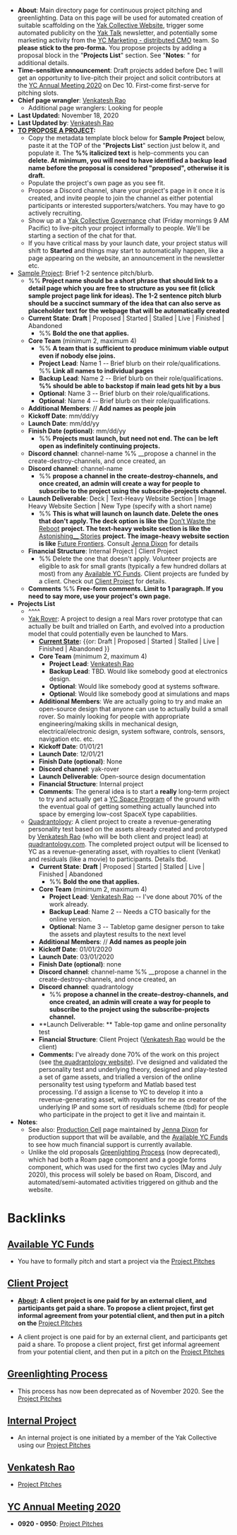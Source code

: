 - **About**: Main directory page for continuous project pitching and greenlighting. Data on this page will be used for automated creation of suitable scaffolding on the [Yak Collective Website](<Yak Collective Website.md>), trigger some automated publicity on the [Yak Talk](<Yak Talk.md>) newsletter, and potentially some marketing activity from the [YC Marketing - distributed CMO](<YC Marketing - distributed CMO.md>) team. So **please stick to the pro-forma.** You propose projects by adding a proposal block in the "**Projects List**" section. See "**Notes**: " for additional details.
- **Time-sensitive announcement**: Draft projects added before Dec 1 will get an opportunity to live-pitch their project and solicit contributors at the [YC Annual Meeting 2020](<YC Annual Meeting 2020.md>) on Dec 10. First-come first-serve for pitching slots.
- **Chief page wrangler**: [Venkatesh Rao](<Venkatesh Rao.md>)
    - Additional page wranglers: Looking for people
- **Last Updated:** November 18, 2020
- **Last Updated by**: [Venkatesh Rao](<Venkatesh Rao.md>)
- **[TO PROPOSE A PROJECT](<TO PROPOSE A PROJECT.md>):**
    - Copy the metadata template block below for **Sample Project** below, paste it at the TOP of the "**Projects List**" section just below it, and populate it.  The __%% italicized text__ is help-comments you can **delete. At minimum, you will need to have identified a backup lead name before the proposal is considered "proposed", otherwise it is draft.**
    - Populate the project's own page as you see fit.
    - Propose a Discord channel, share your project's page in it once it is created, and invite people to join the channel as either potential participants or interested supporters/watchers. You may have to go actively recruiting.
    - Show up at a [Yak Collective Governance](<Yak Collective Governance.md>) chat (Friday mornings 9 AM Pacific) to live-pitch your project informally to people. We'll be starting a section of the chat for that. 
    - If you have critical mass by your launch date, your project status will shift to **Started** and things may start to automatically happen, like a page appearing on the website, an announcement in the newsletter etc.
- [Sample Project](<Sample Project.md>): Brief 1-2 sentence pitch/blurb.
    -  %% __Project name should be a short phrase that should link to a detail page which you are free to structure as you see fit (click sample project page link for ideas). The 1-2 sentence pitch blurb should be a succinct summary of the idea that can also serve as placeholder text for the webpage that will be automatically created__
    - **Current State**: **Draft** | Proposed | Started | Stalled | Live | Finished | Abandoned 
        - %% __Bold the one that applies.__
    - **Core Team** (minimum 2, maximum 4) 
        - %% __A team that is sufficient to produce minimum viable output even if nobody else joins.__
        - **Project Lead**: Name 1 -- Brief blurb on their role/qualifications. %% __Link all names to individual pages__
        - **Backup Lead**: Name 2 -- Brief blurb on their role/qualifications.  __%% should be able to backstop if main lead gets hit by a bus__
        - **Optional**: Name 3 -- Brief blurb on their role/qualifications.
        - **Optional**: Name 4 -- Brief blurb on their role/qualifications.
    - **Additional Members**: // __Add names as people join__
    - **Kickoff Date**: mm/dd/yy
    - **Launch Date**: mm/dd/yy
    - **Finish Date (optional)**: mm/dd/yy
        - %% __Projects must launch, but need not end. The can be left open as indefinitely continuing projects.__
    - **Discord channel**: channel-name %% __propose a channel in the create-destroy-channels, and once created, an
    - **Discord channel**: channel-name 
        - %% __propose a channel in the create-destroy-channels, and once created, an admin will create a way for people to subscribe to the project using the subscribe-projects channel.__
    - **Launch Deliverable**: Deck | Text-Heavy Website Section | Image Heavy Website Section | New Type (specify with a short name)
        - %% __This is what will launch on launch date. Delete the ones that don't apply. The deck option is like the__ [Don’t Waste the Reboot](<Don’t Waste the Reboot.md>) __project. The text-heavy website section is like the__ [Astonishing__ Stories](<Astonishing__ Stories.md>) __project. The image-heavy website section is like__ [Future Frontiers](<Future Frontiers.md>). Consult [Jenna Dixon](<Jenna Dixon.md>) for details
    - **Financial Structure**: Internal Project | Client Project
        - %% Delete the one that doesn't apply. Volunteer projects are eligible to ask for small grants (typically a few hundred dollars at most) from any [Available YC Funds](<Available YC Funds.md>). Client projects are funded by a client. Check out [Client Project](<Client Project.md>) for details.
    - **Comments** %% __Free-form comments. Limit to 1 paragraph. If you need to say more, use your project's own page.__
- **Projects List**
    - ^^<insert new proposal blocks here>^^
    - [Yak Rover](<Yak Rover.md>): A project to design a real Mars rover prototype that can actually be built and trialled on Earth, and evolved into a production model that could potentially even be launched to Mars.
        - **[Current State](<Current State.md>):** {{or: Draft | Proposed | Started | Stalled | Live | Finished | Abandoned }}
        - **Core Team** (minimum 2, maximum 4) 
            - **Project Lead**: [Venkatesh Rao](<Venkatesh Rao.md>)
            - **Backup Lead**: TBD. Would like somebody good at electronics design.
            - **Optional**: Would like somebody good at systems software.
            - **Optional**: Would like somebody good at simulations and maps
        - **Additional Members**: We are actually going to try and make an open-source design that anyone can use to actually build a small rover. So mainly looking for people with appropriate engineering/making skills in mechanical design, electrical/electronic design, system software, controls, sensors, navigation etc. etc. 
        - **Kickoff Date**: 01/01/21
        - **Launch Date**: 12/01/21
        - **Finish Date (optional)**: None
        - **Discord channel**: yak-rover
        - **Launch Deliverable**: Open-source design documentation
        - **Financial Structure**: Internal project
        - **Comments**:  The general idea is to start a __really__ long-term project to try and actually get a [YC Space Program](<YC Space Program.md>) of the ground with the eventual goal of getting something actually launched into space by emerging low-cost SpaceX type capabilities.
    - [Quadrantology](<Quadrantology.md>): A client project to create a revenue-generating personality test based on the assets already created and prototyped by [Venkatesh Rao](<Venkatesh Rao.md>) (who will be both client and project lead) at [quadrantology.com](https://quadrantology.com). The completed project output will be licensed to YC as a revenue-generating asset, with royalties to client (Venkat) and residuals (like a movie) to participants. Details tbd.
        - **Current State**: **Draft** | Proposed | Started | Stalled | Live | Finished | Abandoned 
            - %% __Bold the one that applies.__
        - **Core Team** (minimum 2, maximum 4) 
            - **Project Lead**: [Venkatesh Rao](<Venkatesh Rao.md>) -- I've done about 70% of the work already.
            - **Backup Lead**: Name 2 -- Needs a CTO basically for the online version.
            - **Optional**: Name 3 -- Tabletop game designer person to take the assets and playtest results to the next level
        - **Additional Members**: // __Add names as people join__
        - **Kickoff Date**: 01/01/2020 
        - **Launch Date**: 03/01/2020
        - **Finish Date (optional)**: none
        - **Discord channel**: channel-name %% __propose a channel in the create-destroy-channels, and once created, an
        - **Discord channel**: quadrantology
            - %% __propose a channel in the create-destroy-channels, and once created, an admin will create a way for people to subscribe to the project using the subscribe-projects channel.__
        - **Launch Deliverable: ** Table-top game and online personality test
        - **Financial Structure**: Client Project ([Venkatesh Rao](<Venkatesh Rao.md>) would be the client)
        - **Comments:** I've already done 70% of the work on this project (see [the quadrantology website](https://quadrantology.com)). I've designed and validated the personality test and underlying theory, designed and play-tested a set of game assets, and trialled a version of the online personality test using typeform and Matlab based test processing. I'd assign a license to YC to develop it into a revenue-generating asset, with royalties for me as creator of the underlying IP and some sort of residuals scheme (tbd) for people who participate in the project to get it live and maintain it.
- **Notes**: 
    - See also: [Production Cell](<Production Cell.md>) page maintained by [Jenna Dixon](<Jenna Dixon.md>) for production support that will be available, and the [Available YC Funds](<Available YC Funds.md>) to see how much financial support is currently available.
    - Unlike the old proposals [Greenlighting Process](<Greenlighting Process.md>) (now deprecated), which had both a Roam page component and a google forms component, which was used for the first two cycles (May and July 2020), this process will solely be based on Roam, Discord, and automated/semi-automated activities triggered on github and the website.

# Backlinks
## [Available YC Funds](<Available YC Funds.md>)
- You have to formally pitch and start a project via the [Project Pitches](<Project Pitches.md>)

## [Client Project](<Client Project.md>)
- **[About](<About.md>):** __A client project is one paid for by an external client, and participants get paid a share. To propose a client project, first get informal agreement from your potential client, and then put in a pitch on the__ [Project Pitches](<Project Pitches.md>)

- A client project is one paid for by an external client, and participants get paid a share. To propose a client project, first get informal agreement from your potential client, and then put in a pitch on the [Project Pitches](<Project Pitches.md>)

## [Greenlighting Process](<Greenlighting Process.md>)
- This process has now been deprecated as of November 2020. See the [Project Pitches](<Project Pitches.md>)

## [Internal Project](<Internal Project.md>)
- An internal project is one initiated by a member of the Yak Collective using our [Project Pitches](<Project Pitches.md>)

## [Venkatesh Rao](<Venkatesh Rao.md>)
- [Project Pitches](<Project Pitches.md>)

## [YC Annual Meeting 2020](<YC Annual Meeting 2020.md>)
- **0920 - 0950**: [Project Pitches](<Project Pitches.md>)


